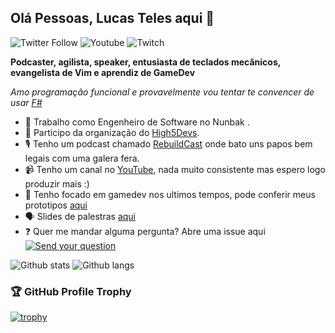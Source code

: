 ## Olá Pessoas, Lucas Teles aqui 👋
![Twitter Follow](https://img.shields.io/twitter/follow/lucasteles42?style=flat-square&color=blueviolet)
![Youtube](https://img.shields.io/youtube/channel/subscribers/UCnI7fLVMhv28rjcUH-fON0w?color=blueviolet&style=flat-square&label=YouTube)
![Twitch](https://img.shields.io/twitch/status/LucasTeles42?style=flat-square&color=blueviolet)

**Podcaster, agilista, speaker, entusiasta de teclados mecânicos, evangelista de Vim e aprendiz de GameDev**  

_Amo programação funcional e provavelmente vou tentar te convencer de usar [F#](https://fsharp.org/)_

* 💜  Trabalho como Engenheiro de Software no Nunbak .
* 🙏  Participo da organização do [High5Devs](http://high5devs.com/).
* 🎙  Tenho um podcast chamado [RebuildCast](https://lucasteles.dev/tag/podcast/) onde bato uns papos bem legais com uma galera fera.
* 📹  Tenho um canal no [YouTube](https://www.youtube.com/user/Lucas1teles/featured), nada muito consistente mas espero logo produzir mais :)
* 👾  Tenho focado em gamedev nos ultimos tempos, pode conferir meus prototipos [aqui](https://lucasteles.itch.io/)
* 🗣  Slides de palestras [aqui](https://www.slideshare.net/LucasTeles25)
* ❓  Quer me mandar alguma pergunta? Abre uma issue aqui [![Send your question](https://badgen.net/github/open-issues/lucasteles/lucasteles?color=purple)](https://github.com/lucasteles/lucasteles/issues)


![Github stats](https://github-readme-stats.vercel.app/api?username=lucasteles&theme=synthwave&count_private=true&show_icons=true)
![Github langs](https://github-readme-stats.vercel.app/api/top-langs/?username=lucasteles&theme=synthwave&layout=compact)


### 🏆 GitHub Profile Trophy

[![trophy](https://github-profile-trophy.vercel.app/?username=lucasteles&theme=onedark&rank=SECRET,SSS,SS,S,AAA,AA,A)](https://github.com/lucasteles/github-profile-trophy)
